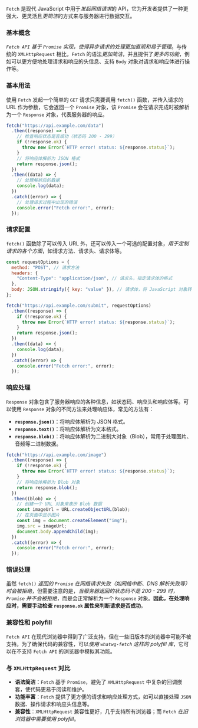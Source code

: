 `Fetch` 是现代 JavaScript 中用于*发起网络请求*的 API，它为开发者提供了一种更强大、更灵活且*更简洁*的方式来与服务器进行数据交互。

### 基本概念

*`Fetch API` 基于 `Promise` 实现，使得异步请求的处理更加直观和易于管理*。与传统的 `XMLHttpRequest` 相比，`Fetch` 的语法*更加简洁*，并且提供了*更多的功能*，例如可以更方便地处理请求和响应的头信息、支持 `Body` 对象对请求和响应体进行操作等。

### 基本用法

使用 `Fetch` 发起一个简单的 `GET` 请求只需要调用 `fetch()` 函数，并传入请求的 URL 作为参数，它会返回一个 `Promise` 对象，该 `Promise` 会在请求完成时被解析为一个 `Response` 对象，代表服务器的响应。

```javascript
fetch("https://api.example.com/data")
  .then((response) => {
    // 检查响应状态是否成功（状态码 200 - 299）
    if (!response.ok) {
      throw new Error(`HTTP error! status: ${response.status}`);
    }
    // 将响应体解析为 JSON 格式
    return response.json();
  })
  .then((data) => {
    // 处理解析后的数据
    console.log(data);
  })
  .catch((error) => {
    // 处理请求过程中出现的错误
    console.error("Fetch error:", error);
  });
```

### 请求配置

`fetch()` 函数除了可以传入 URL 外，还可以传入一个可选的配置对象，*用于定制请求的各个方面*，如请求方法、请求头、请求体等。

```javascript
const requestOptions = {
  method: "POST", // 请求方法
  headers: {
    "Content-Type": "application/json", // 请求头，指定请求体的格式
  },
  body: JSON.stringify({ key: "value" }), // 请求体，将 JavaScript 对象转换为 JSON 字符串
};

fetch("https://api.example.com/submit", requestOptions)
  .then((response) => {
    if (!response.ok) {
      throw new Error(`HTTP error! status: ${response.status}`);
    }
    return response.json();
  })
  .then((data) => {
    console.log(data);
  })
  .catch((error) => {
    console.error("Fetch error:", error);
  });
```

### 响应处理

`Response` 对象包含了服务器响应的各种信息，如状态码、响应头和响应体等。可以使用 `Response` 对象的不同方法来处理响应体，常见的方法有：

- **`response.json()`**：将响应体解析为 JSON 格式。
- **`response.text()`**：将响应体解析为文本格式。
- **`response.blob()`**：将响应体解析为二进制大对象（Blob），常用于处理图片、音频等二进制数据。

```javascript
fetch("https://api.example.com/image")
  .then((response) => {
    if (!response.ok) {
      throw new Error(`HTTP error! status: ${response.status}`);
    }
    // 将响应体解析为 Blob 对象
    return response.blob();
  })
  .then((blob) => {
    // 创建一个 URL 对象来表示 Blob 数据
    const imageUrl = URL.createObjectURL(blob);
    // 在页面中显示图片
    const img = document.createElement("img");
    img.src = imageUrl;
    document.body.appendChild(img);
  })
  .catch((error) => {
    console.error("Fetch error:", error);
  });
```

### 错误处理

虽然 `fetch()` *返回的 `Promise` 在网络请求失败（如网络中断、DNS 解析失败等）时会被拒绝*，但需要注意的是，*当服务器返回的状态码不是 200 - 299 时，`Promise` 并不会被拒绝*，而是会正常解析为一个 `Response` 对象。**因此，在处理响应时，需要手动检查 `response.ok` 属性来判断请求是否成功**。

### 兼容性和 polyfill

`Fetch API` 在现代浏览器中得到了广泛支持，但在一些旧版本的浏览器中可能不被支持。为了确保代码的兼容性，可以*使用 `whatwg-fetch` 这样的 polyfill 库*，它可以在不支持 `Fetch API` 的浏览器中模拟其功能。

### 与 `XMLHttpRequest` 对比

- **语法简洁**：`Fetch` 基于 `Promise`，避免了 `XMLHttpRequest` 中复杂的回调嵌套，使代码更易于阅读和维护。
- **功能丰富**：`Fetch` 提供了更方便的请求和响应处理方式，如可以直接处理 `JSON` 数据、操作请求和响应头信息等。
- **兼容性**：`XMLHttpRequest` 兼容性更好，几乎支持所有浏览器；而 `Fetch` *在旧浏览器中需要使用 polyfill*。
